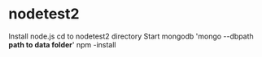 # nodetest2
Install node.js
cd to nodetest2 directory
Start mongodb 'mongo --dbpath **path to data folder**'
npm -install
